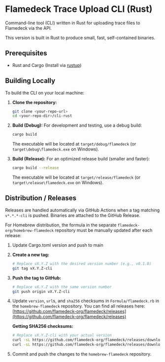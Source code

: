 # Flamedeck Trace Upload CLI (Rust)

Command-line tool (CLI) written in Rust for uploading trace files to Flamedeck via the API.

This version is built in Rust to produce small, fast, self-contained binaries.

## Prerequisites

- Rust and Cargo (Install via [rustup](https://www.rust-lang.org/tools/install))

## Building Locally

To build the CLI on your local machine:

1.  **Clone the repository:**
    ```bash
    git clone <your-repo-url>
    cd <your-repo-dir>/cli-rust
    ```
2.  **Build (Debug):** For development and testing, use a debug build:
    ```bash
    cargo build
    ```
    The executable will be located at `target/debug/flamedeck` (or `target\debug\flamedeck.exe` on Windows).

3.  **Build (Release):** For an optimized release build (smaller and faster):
    ```bash
    cargo build --release
    ```
    The executable will be located at `target/release/flamedeck` (or `target\release\flamedeck.exe` on Windows).

## Distribution / Releases

Releases are handled automatically via GitHub Actions when a tag matching `v*.*.*-cli` is pushed. Binaries are attached to the GitHub Release.

For Homebrew distribution, the formula in the separate `flamedeck-org/homebrew-flamedeck` repository must be manually updated after each release:

1.  Update Cargo.toml version and push to main
1.  **Create a new tag:**
    ```bash
    # Replace vX.Y.Z with the desired version number (e.g., v0.1.0)
    git tag vX.Y.Z-cli
    ```
1.  **Push the tag to GitHub:**
    ```bash
    # Replace vX.Y.Z with the same version number
    git push origin vX.Y.Z-cli
    ```
1.  Update `version`, `url`s, and `sha256` checksums in `Formula/flamedeck.rb` in the `homebrew-flamedeck` repository. You can find all releases here: [https://github.com/flamedeck-org/flamedeck/releases](https://github.com/flamedeck-org/flamedeck/releases)

    **Getting SHA256 checksums:**
    ```bash
    # Replace vX.Y.Z-cli with your actual version
    curl -sL https://github.com/flamedeck-org/flamedeck/releases/download/vX.Y.Z-cli/flamedeck-macos-x64 | shasum -a 256
    curl -sL https://github.com/flamedeck-org/flamedeck/releases/download/vX.Y.Z-cli/flamedeck-macos-arm64 | shasum -a 256
    ```

1.  Commit and push the changes to the `homebrew-flamedeck` repository.